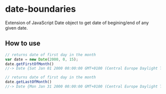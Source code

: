 # date-boundaries
Extension of JavaScript Date object to get date of begining/end of any given date.

## How to use

```javascript
// returns date of first day in the month
var date = new Date(2000, 0, 15);
date.getFirstOfMonth() 
//-> Date {Sat Jan 01 2000 00:00:00 GMT+0100 (Central Europe Daylight Time)}

// returns date of first day in the month
date.getLastOfMonth() 
//-> Date {Mon Jan 31 2000 00:00:00 GMT+0100 (Central Europe Daylight Time)}
